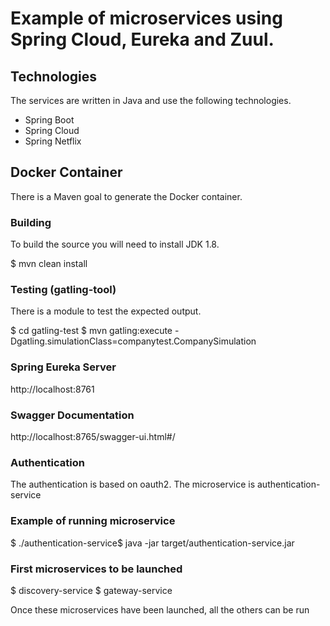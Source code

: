 # Example of microservices using Spring Cloud, Eureka and Zuul.

## Technologies

The services are written in Java and use the following technologies.

* Spring Boot
* Spring Cloud
* Spring Netflix

## Docker Container

There is a Maven goal to generate the Docker container.

### Building

To build the source you will need to install JDK 1.8.

$ mvn clean install

### Testing (gatling-tool)

There is a module to test the expected output.

$ cd gatling-test
$ mvn gatling:execute -Dgatling.simulationClass=companytest.CompanySimulation

### Spring Eureka Server

http://localhost:8761

### Swagger Documentation

http://localhost:8765/swagger-ui.html#/

### Authentication

The authentication is based on oauth2. The microservice is authentication-service

### Example of running microservice

$ ./authentication-service$ java -jar target/authentication-service.jar

### First microservices to be launched

$ discovery-service
$ gateway-service

Once these microservices have been launched, all the others can be run
